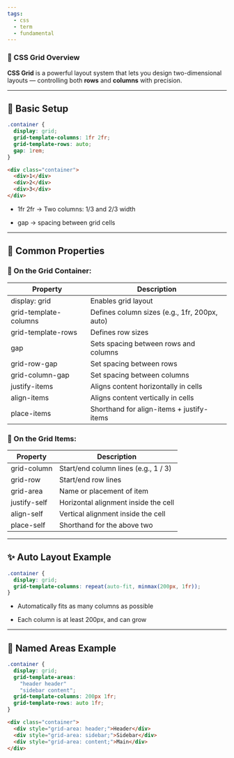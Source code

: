 ```yaml
---
tags:
  - css
  - term
  - fundamental
---
```


### **🧱 CSS Grid Overview**

**CSS Grid** is a powerful layout system that lets you design two-dimensional layouts — controlling both **rows** and **columns** with precision.

---

## **🔧 Basic Setup**

```css
.container {
  display: grid;
  grid-template-columns: 1fr 2fr;
  grid-template-rows: auto;
  gap: 1rem;
}
```

```html
<div class="container">
  <div>1</div>
  <div>2</div>
  <div>3</div>
</div>
```

- 1fr 2fr → Two columns: 1/3 and 2/3 width
    
- gap → spacing between grid cells
    

---

## **📐 Common Properties**

  

### **🔹 On the Grid Container:**

|**Property**|**Description**|
|---|---|
|display: grid|Enables grid layout|
|grid-template-columns|Defines column sizes (e.g., 1fr, 200px, auto)|
|grid-template-rows|Defines row sizes|
|gap|Sets spacing between rows and columns|
|grid-row-gap|Set spacing between rows|
|grid-column-gap|Set spacing between columns|
|justify-items|Aligns content horizontally in cells|
|align-items|Aligns content vertically in cells|
|place-items|Shorthand for align-items + justify-items|

### **🔹 On the Grid Items:**

|**Property**|**Description**|
|---|---|
|grid-column|Start/end column lines (e.g., 1 / 3)|
|grid-row|Start/end row lines|
|grid-area|Name or placement of item|
|justify-self|Horizontal alignment inside the cell|
|align-self|Vertical alignment inside the cell|
|place-self|Shorthand for the above two|

  

---

## **✨ Auto Layout Example**

```css
.container {
  display: grid;
  grid-template-columns: repeat(auto-fit, minmax(200px, 1fr));
}
```

- Automatically fits as many columns as possible
    
- Each column is at least 200px, and can grow
    

---

## **🧩 Named Areas Example**

```css
.container {
  display: grid;
  grid-template-areas:
    "header header"
    "sidebar content";
  grid-template-columns: 200px 1fr;
  grid-template-rows: auto 1fr;
}
```

```html
<div class="container">
  <div style="grid-area: header;">Header</div>
  <div style="grid-area: sidebar;">Sidebar</div>
  <div style="grid-area: content;">Main</div>
</div>
```
